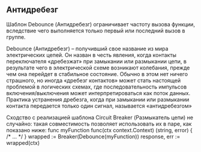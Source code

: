 ## Антидребезг
Шаблон Debounce (Антидребезг) ограничивает частоту вызова функции, 
вследствие чего выполняется только первый или последний вызов в группе.

Debounce (Антидребезг) – получивший свое
название из мира электрических цепей. Он назван в  честь явления, когда
контакты переключателя «дребезжат» при замыкании или размыкании цепи,
в результате чего в электрической схеме возникают колебания, прежде чем
она перейдет в стабильное состояние. Обычно в этом нет ничего страшного,
но иногда «дребезг контактов» может стать настоящей проблемой в логических схемах, где последовательность импульсов включения/выключения
может интерпретироваться как поток данных. Практика устранения дребезга, когда при замыкании или размыкании контакта передается только один
сигнал, называется «антидребезгом»

Сходство с  реализацией шаблона Circuit Breaker (Размыкатель цепи) не
случайно: такая совместимость позволяет использовать их в паре, как показано ниже:
    func myFunction func(ctx context.Context) (string, error) { /* ... */ }
        wrapped := Breaker(Debounce(myFunction))
        response, err := wrapped(ctx)


